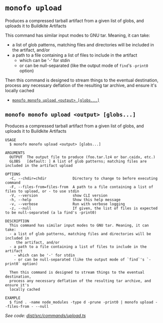 `monofo upload`
===============

Produces a compressed tarball artifact from a given list of globs, and uploads it to Buildkite Artifacts

This command has similar input modes to GNU tar. Meaning, it can take:
- a list of glob patterns, matching files and directories will be included in
   the artifact, and/or
- a path to a file containing a list of files to include in the artifact
  - which can be '-' for stdin
  - or can be null-separated (like the output mode of `find`'s `-print0` option)

Then this command is designed to stream things to the eventual destination,
process any necessary deflation of the resulting tar archive, and ensure it's
locally cached

* [`monofo monofo upload <output> [globs...]`](#monofo-monofo-upload-output-globs)

## `monofo monofo upload <output> [globs...]`

Produces a compressed tarball artifact from a given list of globs, and uploads it to Buildkite Artifacts

```
USAGE
  $ monofo monofo upload <output> [globs...]

ARGUMENTS
  OUTPUT  The output file to produce (foo.tar.lz4 or bar.caidx, etc.)
  GLOBS   [default: ] A list of glob patterns; matching files are included in the artifact upload

OPTIONS
  -C, --chdir=chdir            Directory to change to before executing command
  -F, --files-from=files-from  A path to a file containing a list of files to upload, or - to use stdin
  -V, --version                show CLI version
  -h, --help                   Show this help message
  -v, --verbose                Run with verbose logging
  -z, --null                   If given, the list of files is expected to be null-separated (a la find's -print0)

DESCRIPTION
  This command has similar input modes to GNU tar. Meaning, it can take:
  - a list of glob patterns, matching files and directories will be included in
     the artifact, and/or
  - a path to a file containing a list of files to include in the artifact
    - which can be '-' for stdin
    - or can be null-separated (like the output mode of `find`'s `-print0` option)

  Then this command is designed to stream things to the eventual destination,
  process any necessary deflation of the resulting tar archive, and ensure it's
  locally cached

EXAMPLE
  $ find . -name node_modules -type d -prune -print0 | monofo upload --files-from - --null
```

_See code: [dist/src/commands/upload.ts](https://github.com/vital-software/monofo/blob/v3.1.4/dist/src/commands/upload.ts)_
